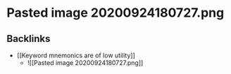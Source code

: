 # Pasted image 20200924180727.png

## Backlinks
* [[Keyword mnemonics are of low utility]]
	* ![[Pasted image 20200924180727.png]]

<!-- {BearID:E023F460-192A-4112-8133-A200A32888D8-32727-000019A14AC7428A} -->
